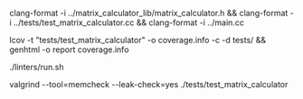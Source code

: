 clang-format -i ../matrix_calculator_lib/matrix_calculator.h && 
clang-format -i ../tests/test_matrix_calculator.cc &&
clang-format -i ../main.cc

lcov -t "tests/test_matrix_calculator" -o coverage.info -c -d tests/  &&
genhtml -o report coverage.info

./linters/run.sh


valgrind --tool=memcheck --leak-check=yes ./tests/test_matrix_calculator

